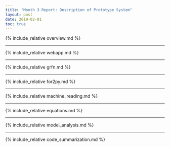 ```yaml
---
title: "Month 3 Report: Description of Prototype System"
layout: post
date: 2019-02-01
toc: true
---
```


{% include_relative overview.md %}

---

{% include_relative webapp.md %}

---

{% include_relative grfn.md %}

---

{% include_relative for2py.md %}

---

{% include_relative machine_reading.md %}

---

{% include_relative equations.md %}

---

{% include_relative model_analysis.md %}

---

{% include_relative code_summarization.md %}
